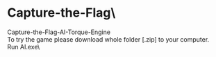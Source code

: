 # Capture-the-Flag\
 Capture-the-Flag-AI-Torque-Engine\
To try the game please download whole folder [.zip] to your computer.\
Run AI.exe\
